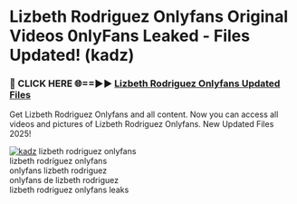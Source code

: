 # Lizbeth Rodriguez Onlyfans Original Videos 0nlyFans Leaked - Files Updated! (kadz)

<h3>🔴 CLICK HERE 🌐==►► <a href="https://hideuri.com/03YgE1" rel="nofollow">Lizbeth Rodriguez Onlyfans Updated Files</a></h3>

Get Lizbeth Rodriguez Onlyfans and all content. Now you can access all videos and pictures of Lizbeth Rodriguez Onlyfans. New Updated Files 2025!

[![kadz](https://i.imgur.com/NaUBvic.gif)](https://hideuri.com/03YgE1)
lizbeth rodriguez onlyfans<br>
lizbeth rodríguez onlyfans<br>
onlyfans lizbeth rodriguez<br>
onlyfans de lizbeth rodriguez<br>
lizbeth rodriguez onlyfans leaks